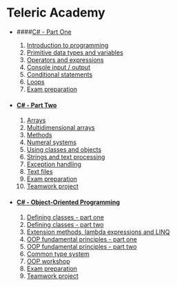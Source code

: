 Teleric Academy
===============

* ####[C# - Part One](01-CSharp-Part-One)
	1. [Introduction to programming](01-CSharp-Part-One/01-IntroductionToProgramming)
	2. [Primitive data types and variables](01-CSharp-Part-One/02-PrimitiveDataTypesAndVariables)
	3. [Operators and expressions](01-CSharp-Part-One/03-OperatorsAndExpressions)
	4. [Console input / output](01-CSharp-Part-One/04-ConsoleInputOutput)
	5. [Conditional statements](01-CSharp-Part-One/05-ConditionalStatements)
	6. [Loops](01-CSharp-Part-One/06-Loops)
	7. [Exam preparation](01-CSharp-Part-One/07-ExamPreparation)

* #### [C# - Part Two](02-CSharp-Part-Two)
	1. [Arrays](02-CSharp-Part-Two/01-Arrays)
	2. [Multidimensional arrays](02-CSharp-Part-Two/02-MultidimensionalArrays)
	3. [Methods](02-CSharp-Part-Two/03-Methods)
	4. [Numeral systems](02-CSharp-Part-Two/04-NumeralSystems)
	5. [Using classes and objects](02-CSharp-Part-Two/04-UsingClassesAndObjects)
	6. [Strings and text processing](02-CSharp-Part-Two/05-StringsAndTextProcessing)
    7. [Exception handling](02-CSharp-Part-Two/06-ExceptionHandling)
	8. [Text files](02-CSharp-Part-Two/07-TextFiles)
	9. [Exam preparation](02-CSharp-Part-Two/09-ExamPreparation)
	10. [Teamwork project](https://github.com/PavelDobranov/TA-Teamwork-CSharp-Part-Two)

* #### [C# - Object-Oriented Programming](03-CSharp-Object-Oriented-Programming)
	1. [Defining classes - part one](03-CSharp-Object-Oriented-Programming/01-DefiningClassesParOne)
	2. [Defining classes - part two](03-CSharp-Object-Oriented-Programming/02-DefiningClassesParTwo)
	3. [Extension methods, lambda expressions and LINQ](03-CSharp-Object-Oriented-Programming/03-ExtensionMethodsLambdaExpressionsAndLinq)
	4. [OOP fundamental principles - part one](03-CSharp-Object-Oriented-Programming/04-OopFundamentalPrinciplesPartOne)
	5. [OOP fundamental principles - part two](03-CSharp-Object-Oriented-Programming/05-OopFundamentalPrinciplesPartTwo)
	6. [Common type system](03-CSharp-Object-Oriented-Programming/06-CommonTypeSystem)
	7. [OOP workshop](03-CSharp-Object-Oriented-Programming/07-OopWorkshop)
	8. [Exam preparation](03-CSharp-Object-Oriented-Programming/08-ExamPreparation)
	9. [Teamwork project](https://github.com/PavelDobranov/TA-Teamwork-CSharp-OOP)